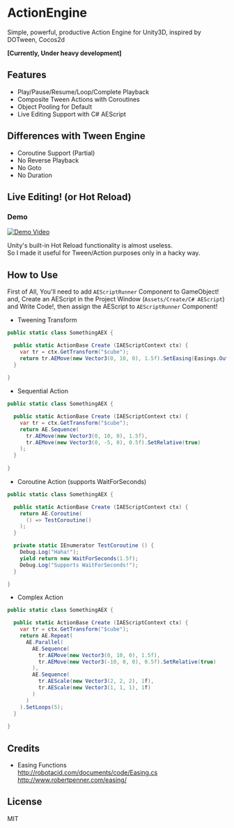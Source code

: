 # ActionEngine

Simple, powerful, productive Action Engine for Unity3D, inspired by DOTween, Cocos2d

**[Currently, Under heavy development]**

## Features
- Play/Pause/Resume/Loop/Complete Playback
- Composite Tween Actions with Coroutines
- Object Pooling for Default
- Live Editing Support with C# AEScript

## Differences with Tween Engine
- Coroutine Support (Partial)
- No Reverse Playback
- No Goto
- No Duration

## Live Editing! (or Hot Reload)
### Demo
[![Demo Video](http://img.youtube.com/vi/Xfc9MXr2Cyg/0.jpg)](http://www.youtube.com/watch?v=Xfc9MXr2Cyg)

Unity's built-in Hot Reload functionality is almost useless.  
So I made it useful for Tween/Action purposes only in a hacky way.

## How to Use
First of All, You'll need to add `AEScriptRunner` Component to GameObject!  
and, Create an AEScript in the Project Window (`Assets/Create/C# AEScript`)  
and Write Code!, then assign the AEScript to `AEScriptRunner` Component!

- Tweening Transform
```csharp
public static class SomethingAEX {

  public static ActionBase Create (IAEScriptContext ctx) {
    var tr = ctx.GetTransform("$cube");
    return tr.AEMove(new Vector3(0, 10, 0), 1.5f).SetEasing(Easings.OutQuad);
  }
  
}
```

- Sequential Action
```csharp
public static class SomethingAEX {

  public static ActionBase Create (IAEScriptContext ctx) {
    var tr = ctx.GetTransform("$cube");
    return AE.Sequence(
      tr.AEMove(new Vector3(0, 10, 0), 1.5f),
      tr.AEMove(new Vector3(0, -5, 0), 0.5f).SetRelative(true)
    );
  }
  
}
```

- Coroutine Action (supports WaitForSeconds)
```csharp
public static class SomethingAEX {

  public static ActionBase Create (IAEScriptContext ctx) {
    return AE.Coroutine(
      () => TestCoroutine()
    );
  }

  private static IEnumerator TestCoroutine () {
    Debug.Log("Haha!");
    yield return new WaitForSeconds(1.5f);
    Debug.Log("Supports WaitForSeconds!");
  }

}
```

- Complex Action
```csharp
public static class SomethingAEX {

  public static ActionBase Create (IAEScriptContext ctx) {
    var tr = ctx.GetTransform("$cube");
    return AE.Repeat(
      AE.Parallel(
        AE.Sequence(
          tr.AEMove(new Vector3(0, 10, 0), 1.5f),
          tr.AEMove(new Vector3(-10, 0, 0), 0.5f).SetRelative(true)
        ),
        AE.Sequence(
          tr.AEScale(new Vector3(2, 2, 2), 1f),
          tr.AEScale(new Vector3(1, 1, 1), 1f)
        )
      )
    ).SetLoops(5);
  }
  
}
```

## Credits
- Easing Functions  
<http://robotacid.com/documents/code/Easing.cs>  
<http://www.robertpenner.com/easing/>

## License
MIT